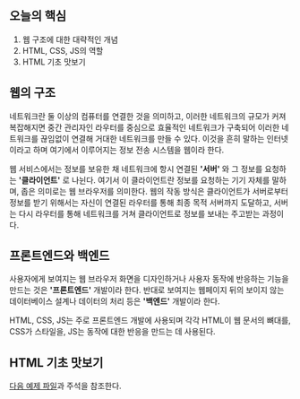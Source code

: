 ## 오늘의 핵심
1. 웹 구조에 대한 대략적인 개념
2. HTML, CSS, JS의 역할
3. HTML 기초 맛보기

## 웹의 구조
네트워크란 둘 이상의 컴퓨터를 연결한 것을 의미하고, 이러한 네트워크의 규모가 커져 복잡해지면 중간 관리자인 라우터를 중심으로 효율적인 네트워크가 구축되어 이러한 네트워크를 끊임없이 연결해 거대한 네트워크를 만들 수 있다.
이것을 흔히 말하는 인터넷이라고 하며 여기에서 이루어지는 정보 전송 시스템을 웹이라 한다.

웹 서비스에서는 정보를 보유한 채 네트워크에 항시 연결된 **'서버'** 와 그 정보를 요청하는 **'클라이언트'** 로 나뉜다. 여기서 이 클라이언트란 정보를 요청하는 기기 자체를 말하며, 좁은 의미로는 웹 브라우저를 의미한다.
웹의 작동 방식은 클라이언트가 서버로부터 정보를 받기 위해서는 자신이 연결된 라우터를 통해 최종 목적 서버까지 도달하고, 서버는 다시 라우터를 통해 네트워크를 거쳐 클라이언트로 정보를 보내는 주고받는 과정이다.

## 프론트엔드와 백엔드
사용자에게 보여지는 웹 브라우저 화면을 디자인하거나 사용자 동작에 반응하는 기능을 만드는 것은 **'프론트엔드'** 개발이라 한다.
반대로 보여지는 웹페이지 뒤의 보이지 않는 데이터베이스 설계나 데이터의 처리 등은 **'백엔드'** 개발이라 한다.

HTML, CSS, JS는 주로 프론트엔드 개발에 사용되며 각각 HTML이 웹 문서의 뼈대를, CSS가 스타일을, JS는 동작에 대한 반응을 만드는 데 사용된다.

## HTML 기초 맛보기
[다음 예제 파일](2024_11/11_Web/my.html)과 주석을 참조한다.
